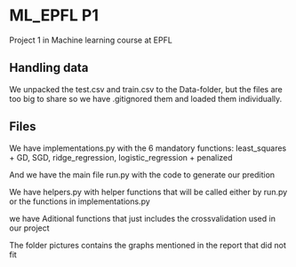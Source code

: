 # ML_EPFL P1

Project 1 in Machine learning course at EPFL

## Handling data

We unpacked the test.csv and train.csv to the Data-folder, but the files are too big to share so we have .gitignored them and loaded them individually.

## Files

We have implementations.py with the 6 mandatory functions: least_squares + GD, SGD, ridge_regression, logistic_regression + penalized

And we have the main file run.py with the code to generate our predition

We have helpers.py with helper functions that will be called either by run.py or the functions in implementations.py

we have Aditional functions that just includes the crossvalidation used in our project

The folder pictures contains the graphs mentioned in the report that did not fit
